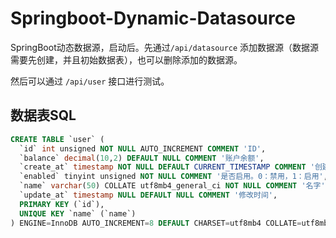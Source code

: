 
# Springboot-Dynamic-Datasource

SpringBoot动态数据源，启动后。先通过`/api/datasource` 添加数据源（数据源需要先创建，并且初始数据表），也可以删除添加的数据源。

然后可以通过 `/api/user` 接口进行测试。

## 数据表SQL

```sql
CREATE TABLE `user` (
  `id` int unsigned NOT NULL AUTO_INCREMENT COMMENT 'ID',
  `balance` decimal(10,2) DEFAULT NULL COMMENT '账户余额',
  `create_at` timestamp NOT NULL DEFAULT CURRENT_TIMESTAMP COMMENT '创建时间',
  `enabled` tinyint unsigned NOT NULL COMMENT '是否启用。0：禁用，1：启用',
  `name` varchar(50) COLLATE utf8mb4_general_ci NOT NULL COMMENT '名字',
  `update_at` timestamp NULL DEFAULT NULL COMMENT '修改时间',
  PRIMARY KEY (`id`),
  UNIQUE KEY `name` (`name`)
) ENGINE=InnoDB AUTO_INCREMENT=8 DEFAULT CHARSET=utf8mb4 COLLATE=utf8mb4_general_ci COMMENT='用户';
```

